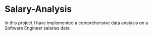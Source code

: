 # Salary-Analysis
In this project I have implemented a comprehensive data analysis on a Software Engineer salaries data.
